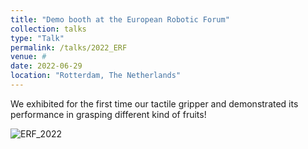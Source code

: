 ```yaml
---
title: "Demo booth at the European Robotic Forum"
collection: talks
type: "Talk"
permalink: /talks/2022_ERF
venue: #
date: 2022-06-29
location: "Rotterdam, The Netherlands"
---
```


We exhibited for the first time our tactile gripper and demonstrated its performance in grasping different kind of fruits!

![ERF_2022](/images/ERF22.jpg)

